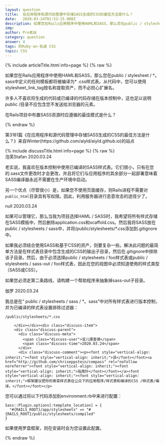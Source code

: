 ```yaml
---
layout: question
title:  在应用程序和源代码管理中存储SASS生成的CSS的最佳方法是什么？
date:   2020-03-24T01:52:15.000Z
description: 如果您在Rails应用程序中使用HAML和SASS，那么您在public / stylesheet / \*。sass中定义的任何模板都将被编译为\* .cs...
img: 
author: Pro老丝
category: question
answer: 4
tags: 的Ruby-on-轨道 CSS
topic: CSS
---
```

<div class="article-root">
  <div class="article">
    {% include articleTitle.html info=page %}
    {% raw %}
    <div class="article-content"><p><font style="vertical-align: inherit;"><font style="vertical-align: inherit;">如果您在Rails应用程序中使用HAML和SASS，那么您在public / stylesheet / *。sass中定义的任何模板都将被编译为* .css样式表。</font><font style="vertical-align: inherit;">从代码中，您可以使用stylesheet_link_tag按名称提取资产，而不必担心扩展名。</font></font></p>

<p><font style="vertical-align: inherit;"><font style="vertical-align: inherit;">许多人不喜欢将生成的代码或已编译的代码存储在版本控制中，这也足以说明public /目录不应包含您不发送给浏览器的元素。 </font></font></p>

<p><font style="vertical-align: inherit;"><font style="vertical-align: inherit;">在Rails项目中布置SASS资源时应遵循的最佳模式是什么？</font></font></p></div>
    {% endraw %}
  </div>
  <p class="winter_mark">第3181篇《在应用程序和源代码管理中存储SASS生成的CSS的最佳方法是什么？》来自Winter(https://github.com/aiyld/aiyld.github.io)的站点</p>
  <div class="discuss-wrapper">
    {% include discussTitle.html info=page %}
    {% raw %}
    <div class="discuss-item">
        <div class="discuss-parent">
          <div class="discuss-meta">
            <span class="discuss-user">泡芙Stafan</span>
            <span class="discuss-time">2020.03.24</span>
          </div>
          <div class="discuss-comment"><p><font style="vertical-align: inherit;"><font style="vertical-align: inherit;">老实说，我喜欢在版本控制中使用已编译的SASS样式表。</font><font style="vertical-align: inherit;">它们很小，只有在您的.sass文件更改时才会更改，并且将它们与应用程序的其余部分一起部署意味着SASS编译器永远不需要在生产环境中启动。</font></font></p>

<p><font style="vertical-align: inherit;"><font style="vertical-align: inherit;">另一个优点（尽管很小）是，如果您不使用页面缓存，则Rails进程不需要对</font></font><code>public_html</code><font style="vertical-align: inherit;"><font style="vertical-align: inherit;">目录</font><font style="vertical-align: inherit;">具有写权限</font><font style="vertical-align: inherit;">。</font><font style="vertical-align: inherit;">因此，利用服务器进行恶意攻击的途径少了。</font></font></p></div>
        </div></div><div class="discuss-item">
        <div class="discuss-parent">
          <div class="discuss-meta">
            <span class="discuss-user">null</span>
            <span class="discuss-time">2020.03.24</span>
          </div>
          <div class="discuss-comment"><p><font style="vertical-align: inherit;"><font style="vertical-align: inherit;">如果可以管理它，那么当我为项目选择HAML / SASS时，我希望将所有样式存储在SASS模板中，然后删除application.css和scaffold.css。</font><font style="vertical-align: inherit;">然后我将SASS放在public / stylesheets / sass中，并将/public/stylesheets/*.css添加到.gitignore中。</font></font></p>

<p><font style="vertical-align: inherit;"><font style="vertical-align: inherit;">如果我必须结合使用SASS和基于CSS的资产，则要复杂一些。</font><font style="vertical-align: inherit;">解决此问题的最简单方法是在样式表目录中包含生成的CSS的输出子目录，然后在.gitignore中排除该子目录。</font><font style="vertical-align: inherit;">然后，由于必须选择public / stylesheets / foo样式表或public / stylesheets / sass-out / foo样式表，因此在您的视图中必须知道使用的样式类型（SASS或CSS）。</font></font></p>

<p><font style="vertical-align: inherit;"><font style="vertical-align: inherit;">如果您必须走第二条路线，请构建一个帮助程序来抽象掉sass-out子目录。 </font></font></p></div>
        </div></div><div class="discuss-item">
        <div class="discuss-parent">
          <div class="discuss-meta">
            <span class="discuss-user">伽罗</span>
            <span class="discuss-time">2020.03.24</span>
          </div>
          <div class="discuss-comment"><p><font style="vertical-align: inherit;"><font style="vertical-align: inherit;">我总是在“ public / stylesheets / sass / *。sass”中对所有样式表进行版本控制，并为已编译的样式表设置排除过滤器：</font></font></p>

<pre><code>/public/stylesheets/*.css
</code></pre></div>
        </div></div><div class="discuss-item">
        <div class="discuss-parent">
          <div class="discuss-meta">
            <span class="discuss-user">宝儿理查德</span>
            <span class="discuss-time">2020.03.24</span>
          </div>
          <div class="discuss-comment"><p><font style="vertical-align: inherit;"><font style="vertical-align: inherit;">该</font></font><a href="http://github.com/chriseppstein/compass" rel="nofollow noreferrer"><font style="vertical-align: inherit;"><font style="vertical-align: inherit;">指南针</font></font></a><font style="vertical-align: inherit;"><font style="vertical-align: inherit;">框架建议把你的青菜样式表在公众下的应用程序/样式表和编译的CSS /样式表/编译。</font></font></p>

<p><font style="vertical-align: inherit;"><font style="vertical-align: inherit;">您可以通过将以下代码添加到environment.rb中来进行配置：</font></font></p>

<pre><code>Sass::Plugin.options[:template_location] = {<font></font>
  "#{RAILS_ROOT}/app/stylesheets" =&gt; "#{RAILS_ROOT}/public/stylesheets/compiled"<font></font>
}<font></font>
</code></pre>

<p><font style="vertical-align: inherit;"><font style="vertical-align: inherit;">如果使用罗盘框架，则在安装时会为您设置此配置。</font></font></p></div>
        </div></div>
    {% endraw %}
  </div>
<div>
